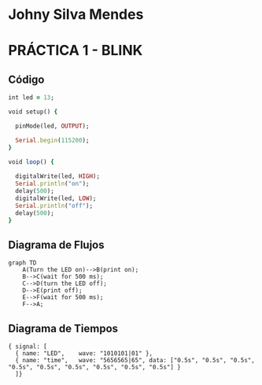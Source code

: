 # Johny Silva Mendes
# PRÁCTICA 1 - BLINK
## Código 

```ruby
int led = 13;

void setup() {                

  pinMode(led, OUTPUT); 

  Serial.begin(115200);    
}

void loop() {
  
  digitalWrite(led, HIGH);  
  Serial.println("on");     
  delay(500);               
  digitalWrite(led, LOW);   
  Serial.println("off");    
  delay(500);               
}
```

## Diagrama de Flujos

``` mermaid
graph TD
    A(Turn the LED on)-->B(print on);
    B-->C(wait for 500 ms);
    C-->D(turn the LED off);
    D-->E(print off);
    E-->F(wait for 500 ms);
    F-->A;
```

## Diagrama de Tiempos

```wavedrom
{ signal: [
  { name: "LED",    wave: "1010101|01" },
  { name: "time",   wave: "5656565|65", data: ["0.5s", "0.5s", "0.5s", "0.5s", "0.5s", "0.5s", "0.5s", "0.5s", "0.5s"] }
  ]}
```